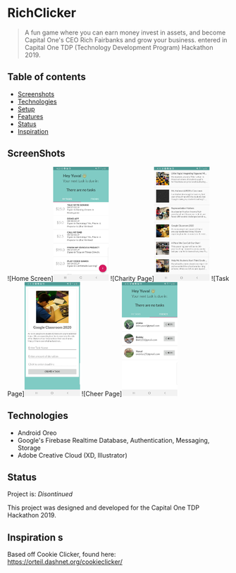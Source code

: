# RichClicker

> A fun game where you can earn money invest in assets, and become Capital One's CEO Rich Fairbanks and grow your business. entered in Capital One TDP (Technology Development Program) Hackathon 2019.

## Table of contents
* [Screenshots](#screenshots)
* [Technologies](#technologies)
* [Setup](#setup)
* [Features](#features)
* [Status](#status)
* [Inspiration](#inspiration)



## ScreenShots
![Home Screen]<img src="./one.jpg" width="25%" />
![Charity Page]<img src="./two.jpg" width="25%" />
![Task Page]<img src="./three.jpg" width="25%" />
![Cheer Page]<img src="./four.jpg" width="25%" />


## Technologies
* Android Oreo
* Google's Firebase Realtime Database, Authentication, Messaging, Storage
* Adobe Creative Cloud (XD, Illustrator)

## Status
Project is: _Disontinued_

This project was designed and developed for the Capital One TDP Hackathon 2019.

## Inspiration s

Based off Cookie Clicker, found here: https://orteil.dashnet.org/cookieclicker/
